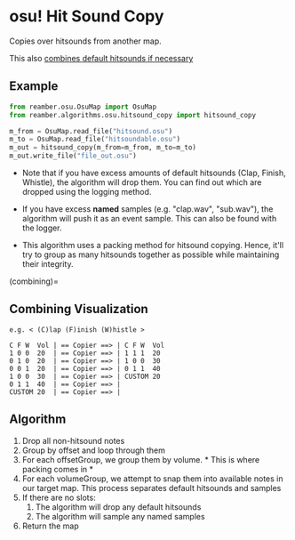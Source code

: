 # osu! Hit Sound Copy

Copies over hitsounds from another map.

This also [combines default hitsounds if necessary](combining)

## Example

```py
from reamber.osu.OsuMap import OsuMap
from reamber.algorithms.osu.hitsound_copy import hitsound_copy

m_from = OsuMap.read_file("hitsound.osu")
m_to = OsuMap.read_file("hitsoundable.osu")
m_out = hitsound_copy(m_from=m_from, m_to=m_to)
m_out.write_file("file_out.osu")
```

- Note that if you have excess amounts of default hitsounds (Clap, Finish, Whistle), the algorithm will drop them. You
  can find out which are dropped using the logging method.

- If you have excess **named** samples (e.g. "clap.wav", "sub.wav"), the algorithm will push it as an event sample. This
  can also be found with the logger.

- This algorithm uses a packing method for hitsound copying. Hence, it'll try to group as many hitsounds together as
  possible while maintaining their integrity.

(combining)=
## Combining Visualization

```
e.g. < (C)lap (F)inish (W)histle >

C F W  Vol | == Copier ==> | C F W  Vol
1 0 0  20  | == Copier ==> | 1 1 1  20
0 1 0  20  | == Copier ==> | 1 0 0  30
0 0 1  20  | == Copier ==> | 0 1 1  40
1 0 0  30  | == Copier ==> | CUSTOM 20
0 1 1  40  | == Copier ==> |
CUSTOM 20  | == Copier ==> |
```


## Algorithm

1. Drop all non-hitsound notes
2. Group by offset and loop through them
3. For each offsetGroup, we group them by volume. * This is where packing comes in *
4. For each volumeGroup, we attempt to snap them into available notes in our target map. This process separates default
   hitsounds and samples
5. If there are no slots:
    1. The algorithm will drop any default hitsounds
    2. The algorithm will sample any named samples
6. Return the map

